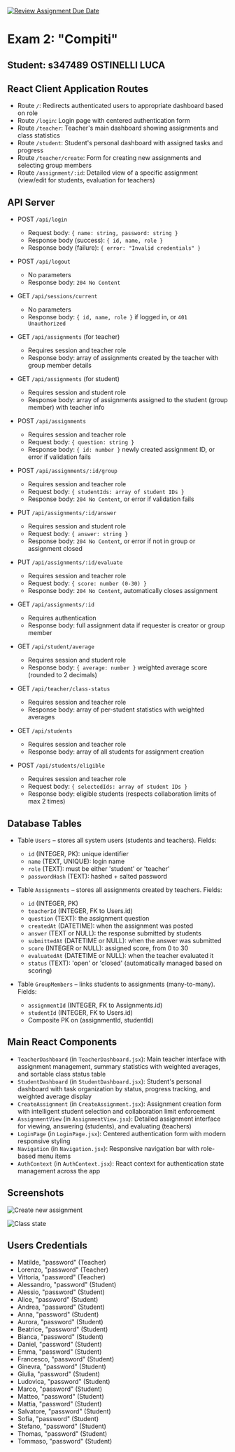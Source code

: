 [![Review Assignment Due Date](https://classroom.github.com/assets/deadline-readme-button-22041afd0340ce965d47ae6ef1cefeee28c7c493a6346c4f15d667ab976d596c.svg)](https://classroom.github.com/a/F9jR7G97)
# Exam 2: "Compiti"
## Student: s347489 OSTINELLI LUCA

## React Client Application Routes

- Route `/`: Redirects authenticated users to appropriate dashboard based on role
- Route `/login`: Login page with centered authentication form
- Route `/teacher`: Teacher's main dashboard showing assignments and class statistics  
- Route `/student`: Student's personal dashboard with assigned tasks and progress
- Route `/teacher/create`: Form for creating new assignments and selecting group members
- Route `/assignment/:id`: Detailed view of a specific assignment (view/edit for students, evaluation for teachers)

## API Server

- POST `/api/login`
  - Request body: `{ name: string, password: string }`
  - Response body (success): `{ id, name, role }`
  - Response body (failure): `{ error: "Invalid credentials" }`

- POST `/api/logout`
  - No parameters
  - Response body: `204 No Content`

- GET `/api/sessions/current`
  - No parameters
  - Response body: `{ id, name, role }` if logged in, or `401 Unauthorized`

- GET `/api/assignments` (for teacher)
  - Requires session and teacher role
  - Response body: array of assignments created by the teacher with group member details

- GET `/api/assignments` (for student)
  - Requires session and student role  
  - Response body: array of assignments assigned to the student (group member) with teacher info

- POST `/api/assignments`
  - Requires session and teacher role
  - Request body: `{ question: string }`
  - Response body: `{ id: number }` newly created assignment ID, or error if validation fails

- POST `/api/assignments/:id/group`
  - Requires session and teacher role
  - Request body: `{ studentIds: array of student IDs }`
  - Response body: `204 No Content`, or error if validation fails

- PUT `/api/assignments/:id/answer`
  - Requires session and student role
  - Request body: `{ answer: string }`
  - Response body: `204 No Content`, or error if not in group or assignment closed

- PUT `/api/assignments/:id/evaluate` 
  - Requires session and teacher role
  - Request body: `{ score: number (0-30) }`
  - Response body: `204 No Content`, automatically closes assignment

- GET `/api/assignments/:id`
  - Requires authentication
  - Response body: full assignment data if requester is creator or group member

- GET `/api/student/average`
  - Requires session and student role
  - Response body: `{ average: number }` weighted average score (rounded to 2 decimals)

- GET `/api/teacher/class-status`
  - Requires session and teacher role
  - Response body: array of per-student statistics with weighted averages

- GET `/api/students`
  - Requires session and teacher role
  - Response body: array of all students for assignment creation

- POST `/api/students/eligible`
  - Requires session and teacher role
  - Request body: `{ selectedIds: array of student IDs }`
  - Response body: eligible students (respects collaboration limits of max 2 times)

## Database Tables

- Table `Users` – stores all system users (students and teachers). Fields:
  - `id` (INTEGER, PK): unique identifier
  - `name` (TEXT, UNIQUE): login name
  - `role` (TEXT): must be either 'student' or 'teacher'
  - `passwordHash` (TEXT): hashed + salted password

- Table `Assignments` – stores all assignments created by teachers. Fields:
  - `id` (INTEGER, PK)
  - `teacherId` (INTEGER, FK to Users.id)
  - `question` (TEXT): the assignment question
  - `createdAt` (DATETIME): when the assignment was posted
  - `answer` (TEXT or NULL): the response submitted by students
  - `submittedAt` (DATETIME or NULL): when the answer was submitted
  - `score` (INTEGER or NULL): assigned score, from 0 to 30
  - `evaluatedAt` (DATETIME or NULL): when the teacher evaluated it
  - `status` (TEXT): 'open' or 'closed' (automatically managed based on scoring)

- Table `GroupMembers` – links students to assignments (many-to-many). Fields:
  - `assignmentId` (INTEGER, FK to Assignments.id)
  - `studentId` (INTEGER, FK to Users.id)
  - Composite PK on (assignmentId, studentId)

## Main React Components

- `TeacherDashboard` (in `TeacherDashboard.jsx`): Main teacher interface with assignment management, summary statistics with weighted averages, and sortable class status table
- `StudentDashboard` (in `StudentDashboard.jsx`): Student's personal dashboard with task organization by status, progress tracking, and weighted average display
- `CreateAssignment` (in `CreateAssignment.jsx`): Assignment creation form with intelligent student selection and collaboration limit enforcement  
- `AssignmentView` (in `AssignmentView.jsx`): Detailed assignment interface for viewing, answering (students), and evaluating (teachers)
- `LoginPage` (in `LoginPage.jsx`): Centered authentication form with modern responsive styling
- `Navigation` (in `Navigation.jsx`): Responsive navigation bar with role-based menu items
- `AuthContext` (in `AuthContext.jsx`): React context for authentication state management across the app

## Screenshots

![Create new assignment](imgs/Screenshot1.png)

![Class state](imgs/Screenshot2.png)

## Users Credentials

- Matilde, "password" (Teacher)
- Lorenzo, "password" (Teacher)
- Vittoria, "password" (Teacher)
- Alessandro, "password" (Student)
- Alessio, "password" (Student)
- Alice, "password" (Student)
- Andrea, "password" (Student)
- Anna, "password" (Student)
- Aurora, "password" (Student)
- Beatrice, "password" (Student)
- Bianca, "password" (Student)
- Daniel, "password" (Student)
- Emma, "password" (Student)
- Francesco, "password" (Student)
- Ginevra, "password" (Student)
- Giulia, "password" (Student)
- Ludovica, "password" (Student)
- Marco, "password" (Student)
- Matteo, "password" (Student)
- Mattia, "password" (Student)
- Salvatore, "password" (Student)
- Sofia, "password" (Student)
- Stefano, "password" (Student)
- Thomas, "password" (Student)
- Tommaso, "password" (Student)
